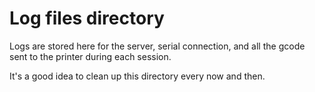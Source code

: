 # Log files directory

Logs are stored here for the server, serial connection, and all the gcode sent to the printer during each session.

It's a good idea to clean up this directory every now and then.
